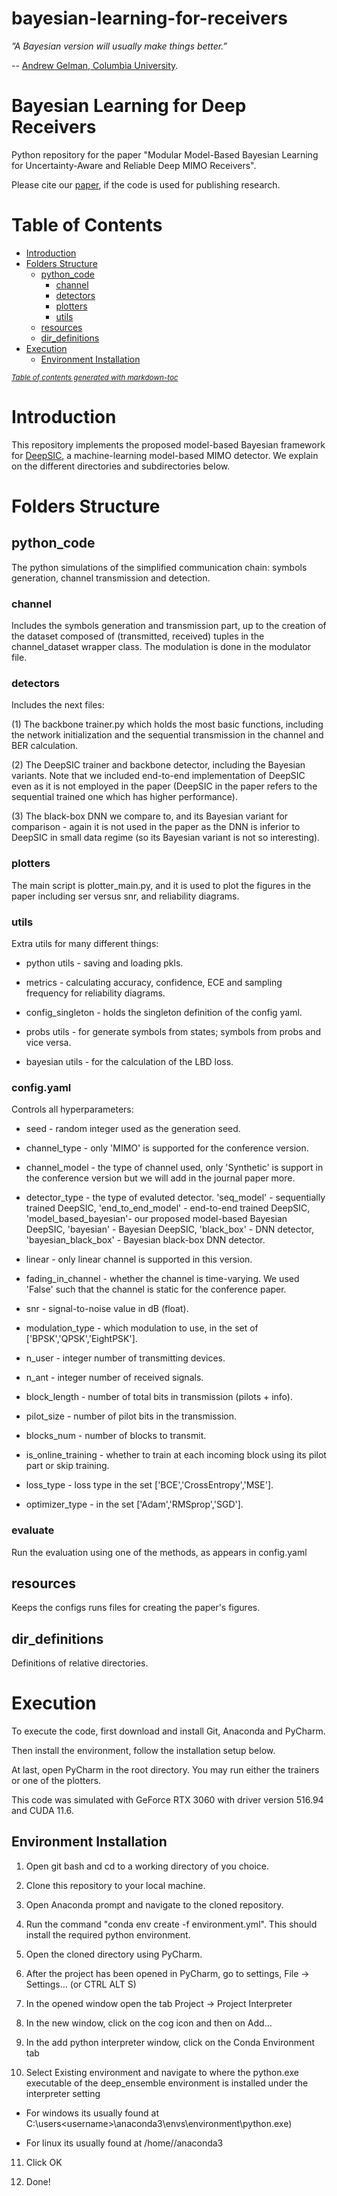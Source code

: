 # bayesian-learning-for-receivers

*”A Bayesian version will usually make things better.”* 

-- [Andrew Gelman, Columbia University](http://www.stat.columbia.edu/~gelman/book/gelman_quotes.pdf). 

# Bayesian Learning for Deep Receivers

Python repository for the paper "Modular Model-Based Bayesian Learning for Uncertainty-Aware and Reliable Deep MIMO Receivers".

Please cite our [paper](https://arxiv.org/pdf/2302.02436.pdf), if the code is used for publishing research.

# Table of Contents

- [Introduction](#introduction)
- [Folders Structure](#folders-structure)
  * [python_code](#python_code)
    + [channel](#channel)
    + [detectors](#detectors)
    + [plotters](#plotters)
    + [utils](#utils)
  * [resources](#resources)
  * [dir_definitions](#dir_definitions)
- [Execution](#execution)
  * [Environment Installation](#environment-installation)

<small><i><a href='http://ecotrust-canada.github.io/markdown-toc/'>Table of contents generated with markdown-toc</a></i></small>

# Introduction

This repository implements the proposed model-based Bayesian framework for [DeepSIC](https://arxiv.org/abs/2002.03214), a machine-learning model-based MIMO detector. We explain on the different directories and subdirectories below.

# Folders Structure

## python_code 

The python simulations of the simplified communication chain: symbols generation, channel transmission and detection.

### channel 

Includes the symbols generation and transmission part, up to the creation of the dataset composed of (transmitted, received) tuples in the channel_dataset wrapper class. The modulation is done in the modulator file.

### detectors 

Includes the next files:

(1) The backbone trainer.py which holds the most basic functions, including the network initialization and the sequential transmission in the channel and BER calculation. 

(2) The DeepSIC trainer and backbone detector, including the Bayesian variants. Note that we included end-to-end implementation of DeepSIC even as it is not employed in the paper (DeepSIC in the paper refers to the sequential trained one which has higher performance).

(3) The black-box DNN we compare to, and its Bayesian variant for comparison - again it is not used in the paper as the DNN is inferior to DeepSIC in small data regime (so its Bayesian variant is not so interesting).

### plotters

The main script is plotter_main.py, and it is used to plot the figures in the paper including ser versus snr, and reliability diagrams.

### utils

Extra utils for many different things: 

* python utils - saving and loading pkls. 

* metrics - calculating accuracy, confidence, ECE and sampling frequency for reliability diagrams.

* config_singleton - holds the singleton definition of the config yaml.

* probs utils - for generate symbols from states; symbols from probs and vice versa.

* bayesian utils - for the calculation of the LBD loss.

### config.yaml

Controls all hyperparameters:

* seed - random integer used as the generation seed.

* channel_type - only 'MIMO' is supported for the conference version.

* channel_model - the type of channel used, only 'Synthetic' is support in the conference version but we will add in the journal paper more.

* detector_type - the type of evaluted detector. 'seq_model' - sequentially trained DeepSIC, 'end_to_end_model' - end-to-end trained DeepSIC, 
'model_based_bayesian'- our proposed model-based Bayesian DeepSIC, 'bayesian' - Bayesian DeepSIC, 'black_box' - DNN detector, 'bayesian_black_box' - Bayesian black-box DNN detector.

* linear - only linear channel is supported in this version.

* fading_in_channel - whether the channel is time-varying. We used 'False' such that the channel is static for the conference paper.

* snr - signal-to-noise value in dB (float).

* modulation_type - which modulation to use, in the set of ['BPSK','QPSK','EightPSK'].
 
* n_user - integer number of transmitting devices.

* n_ant - integer number of received signals.

* block_length - number of total bits in transmission (pilots + info).

* pilot_size - number of pilot bits in the transmission.

* blocks_num - number of blocks to transmit.

* is_online_training - whether to train at each incoming block using its pilot part or skip training. 

* loss_type - loss type in the set ['BCE','CrossEntropy','MSE'].

* optimizer_type - in the set ['Adam','RMSprop','SGD'].

### evaluate

Run the evaluation using one of the methods, as appears in config.yaml

## resources

Keeps the configs runs files for creating the paper's figures.

## dir_definitions 

Definitions of relative directories.

# Execution

To execute the code, first download and install Git, Anaconda and PyCharm.

Then install the environment, follow the installation setup below. 

At last, open PyCharm in the root directory. You may run either the trainers or one of the plotters.

This code was simulated with GeForce RTX 3060 with driver version 516.94 and CUDA 11.6. 

## Environment Installation

1. Open git bash and cd to a working directory of you choice.

2. Clone this repository to your local machine.

3. Open Anaconda prompt and navigate to the cloned repository.

4. Run the command "conda env create -f environment.yml". This should install the required python environment.

5. Open the cloned directory using PyCharm.

6. After the project has been opened in PyCharm, go to settings, File -> Settings... (or CTRL ALT S)

7. In the opened window open the tab Project -> Project Interpreter

8. In the new window, click on the cog icon and then on Add...

9. In the add python interpreter window, click on the Conda Environment tab

10. Select Existing environment and navigate to where the python.exe executable of the deep_ensemble environment is installed under the interpreter setting

  - For windows its usually found at C:\users\<username>\anaconda3\envs\environment\python.exe)

  - For linux its usually found at /home/<username>/anaconda3
  
11. Click OK

12. Done!
